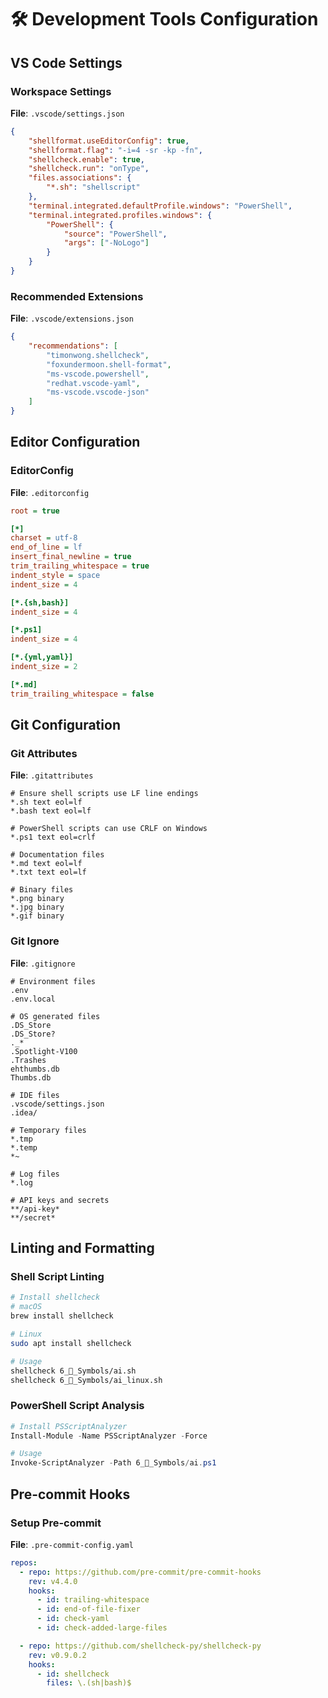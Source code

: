 # 🛠️ Development Tools Configuration

## VS Code Settings

### Workspace Settings
**File**: `.vscode/settings.json`
```json
{
    "shellformat.useEditorConfig": true,
    "shellformat.flag": "-i=4 -sr -kp -fn",
    "shellcheck.enable": true,
    "shellcheck.run": "onType",
    "files.associations": {
        "*.sh": "shellscript"
    },
    "terminal.integrated.defaultProfile.windows": "PowerShell",
    "terminal.integrated.profiles.windows": {
        "PowerShell": {
            "source": "PowerShell",
            "args": ["-NoLogo"]
        }
    }
}
```

### Recommended Extensions
**File**: `.vscode/extensions.json`
```json
{
    "recommendations": [
        "timonwong.shellcheck",
        "foxundermoon.shell-format",
        "ms-vscode.powershell",
        "redhat.vscode-yaml",
        "ms-vscode.vscode-json"
    ]
}
```

## Editor Configuration

### EditorConfig
**File**: `.editorconfig`
```ini
root = true

[*]
charset = utf-8
end_of_line = lf
insert_final_newline = true
trim_trailing_whitespace = true
indent_style = space
indent_size = 4

[*.{sh,bash}]
indent_size = 4

[*.ps1]
indent_size = 4

[*.{yml,yaml}]
indent_size = 2

[*.md]
trim_trailing_whitespace = false
```

## Git Configuration

### Git Attributes
**File**: `.gitattributes`
```
# Ensure shell scripts use LF line endings
*.sh text eol=lf
*.bash text eol=lf

# PowerShell scripts can use CRLF on Windows
*.ps1 text eol=crlf

# Documentation files
*.md text eol=lf
*.txt text eol=lf

# Binary files
*.png binary
*.jpg binary
*.gif binary
```

### Git Ignore
**File**: `.gitignore`
```
# Environment files
.env
.env.local

# OS generated files
.DS_Store
.DS_Store?
._*
.Spotlight-V100
.Trashes
ehthumbs.db
Thumbs.db

# IDE files
.vscode/settings.json
.idea/

# Temporary files
*.tmp
*.temp
*~

# Log files
*.log

# API keys and secrets
**/api-key*
**/secret*
```

## Linting and Formatting

### Shell Script Linting
```bash
# Install shellcheck
# macOS
brew install shellcheck

# Linux
sudo apt install shellcheck

# Usage
shellcheck 6_🔣_Symbols/ai.sh
shellcheck 6_🔣_Symbols/ai_linux.sh
```

### PowerShell Script Analysis
```powershell
# Install PSScriptAnalyzer
Install-Module -Name PSScriptAnalyzer -Force

# Usage
Invoke-ScriptAnalyzer -Path 6_🔣_Symbols/ai.ps1
```

## Pre-commit Hooks

### Setup Pre-commit
**File**: `.pre-commit-config.yaml`
```yaml
repos:
  - repo: https://github.com/pre-commit/pre-commit-hooks
    rev: v4.4.0
    hooks:
      - id: trailing-whitespace
      - id: end-of-file-fixer
      - id: check-yaml
      - id: check-added-large-files

  - repo: https://github.com/shellcheck-py/shellcheck-py
    rev: v0.9.0.2
    hooks:
      - id: shellcheck
        files: \.(sh|bash)$
```